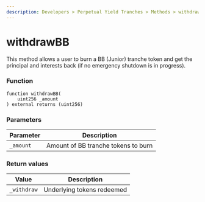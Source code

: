 ```yaml
---
description: Developers > Perpetual Yield Tranches > Methods > withdrawBB
---
```


# withdrawBB

This method allows a user to burn a BB (Junior) tranche token and get the principal and interests back (if no emergency shutdown is in progress).

### Function

```solidity
function withdrawBB(
    uint256 _amount
) external returns (uint256)
```

### Parameters

| Parameter | Description                         |
| --------- | ----------------------------------- |
| `_amount` | Amount of BB tranche tokens to burn |

### Return values

| Value       | Description                |
| ----------- | -------------------------- |
| `_withdraw` | Underlying tokens redeemed |
